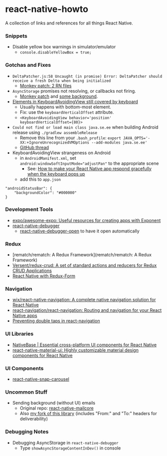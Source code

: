 # react-native-howto
A collection of links and references for all things React Native. 

### Snippets

* Disable yellow box warnings in simulator/emulator
  * `console.disableYellowBox = true;`

### Gotchas and Fixes
* ```DeltaPatcher.js:58 Uncaught (in promise) Error: DeltaPatcher should receive a fresh Delta when being initialized```
  * [Monkey patch: 2 RN files](https://github.com/facebook/react-native/issues/18209#issuecomment-371935230)
* `AsyncStorage` promises not resolving, or callbacks not firing.
  * [Monkey patch](https://github.com/facebook/react-native/pull/18522/files) and [some background](https://github.com/facebook/react-native/issues/13704).
* [Elements in KeyboardAvoidingView still covered by keyboard](https://github.com/facebook/react-native/issues/13497)
  * Usually happens with bottom-most element. 
  * Fix: use the `keyboardVerticalOffset` attribute. 
  * `<KeyboardAvoidingView behavior='position' keyboardVerticalOffset={80}>`
* `Could not find or load main class java.se.ee` when building Android release using `./gradlew assembleRelease`
  * Remove this line from your `.bash_profile`: 
`export JAVA_OPTS='-XX:+IgnoreUnrecognizedVMOptions --add-modules java.se.ee'`
  * [GitHub thread](https://github.com/flutter/flutter/issues/16093#issuecomment-390489264)
* KeyboardAvoidingView strangeness on Android
  * in `AndroidManifest.xml`, set `android:windowSoftInputMode="adjustPan"` to the appropriate scene
    * See: [How to make your React Native app respond gracefully when the keyboard pops up](https://stackoverflow.com/questions/39344140/react-native-how-to-control-what-keyboard-pushes-up#answer-43208431)
  * add this to `app.json`
```
"androidStatusBar": {
    "backgroundColor": "#000000"
}
```






### Development Tools

* [expo/awesome-expo: Useful resources for creating apps with Exponent](https://github.com/expo/awesome-expo)
* [react-native-debugger](https://github.com/jhen0409/react-native-debugger)
  * [react-native-debugger-open](https://github.com/jhen0409/react-native-debugger/tree/master/npm-package) to have it open automatically

### Redux

* [rematch/rematch: A Redux Framework](rematch/rematch: A Redux Framework)
* [Versent/redux-crud: A set of standard actions and reducers for Redux CRUD Applications](https://github.com/Versent/redux-crud)
* [React Native with Redux-Form](https://medium.com/wolox-driving-innovation/https-medium-com-wolox-driving-innovation-easy-forms-in-react-native-with-redux-form-1cdc16a9a889)


### Navigation

* [wix/react-native-navigation: A complete native navigation solution for React Native](https://github.com/wix/react-native-navigation/)
* [react-navigation/react-navigation: Routing and navigation for your React Native apps](https://github.com/react-navigation/react-navigation)
* [Preventing double taps in react-navigation](https://github.com/react-navigation/react-navigation/issues/271#issuecomment-278901237)

### UI Libraries

* [NativeBase | Essential cross-platform UI components for React Native](https://nativebase.io/)
* [react-native-material-ui: Highly customizable material design components for React Native](https://github.com/xotahal/react-native-material-ui)

### UI Components

* [react-native-snap-carousel](https://github.com/archriss/react-native-snap-carousel)


### Uncommon Stuff

* Sending background (without UI) emails 
  * Original repo: [react-native-mailcore](https://github.com/agenthunt/react-native-mailcore)
  * Also [my fork of this library](https://github.com/mcavaliere/react-native-mailcore) (includes "From:" and "To:" headers for deliverability)


### Debugging Notes

* Debugging AsyncStorage in `react-native-debugger`
  * Type `showAsyncStorageContentInDev()` in console
